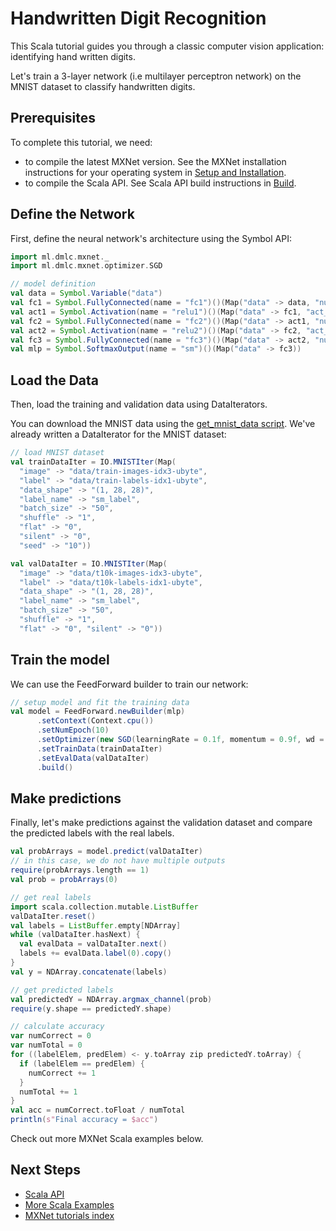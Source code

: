 # Handwritten Digit Recognition

This Scala tutorial guides you through a classic computer vision application: identifying hand written digits.

Let's train a 3-layer network (i.e multilayer perceptron network) on the MNIST dataset to classify handwritten digits.

## Prerequisites
To complete this tutorial, we need:

- to compile the latest MXNet version. See the MXNet installation instructions for your operating system in [Setup and Installation](http://mxnet.io/get_started/install.html).
- to compile the Scala API. See Scala API build instructions in [Build](https://github.com/dmlc/mxnet/tree/master/scala-package).

## Define the Network

First, define the neural network's architecture using the Symbol API:

```scala
import ml.dmlc.mxnet._
import ml.dmlc.mxnet.optimizer.SGD

// model definition
val data = Symbol.Variable("data")
val fc1 = Symbol.FullyConnected(name = "fc1")()(Map("data" -> data, "num_hidden" -> 128))
val act1 = Symbol.Activation(name = "relu1")()(Map("data" -> fc1, "act_type" -> "relu"))
val fc2 = Symbol.FullyConnected(name = "fc2")()(Map("data" -> act1, "num_hidden" -> 64))
val act2 = Symbol.Activation(name = "relu2")()(Map("data" -> fc2, "act_type" -> "relu"))
val fc3 = Symbol.FullyConnected(name = "fc3")()(Map("data" -> act2, "num_hidden" -> 10))
val mlp = Symbol.SoftmaxOutput(name = "sm")()(Map("data" -> fc3))
```

## Load the Data

Then, load the training and validation data using DataIterators.

You can download the MNIST data using the [get_mnist_data script](https://github.com/dmlc/mxnet/blob/master/scala-package/core/scripts/get_mnist_data.sh). We've already written a DataIterator for the MNIST dataset:

```scala
// load MNIST dataset
val trainDataIter = IO.MNISTIter(Map(
  "image" -> "data/train-images-idx3-ubyte",
  "label" -> "data/train-labels-idx1-ubyte",
  "data_shape" -> "(1, 28, 28)",
  "label_name" -> "sm_label",
  "batch_size" -> "50",
  "shuffle" -> "1",
  "flat" -> "0",
  "silent" -> "0",
  "seed" -> "10"))

val valDataIter = IO.MNISTIter(Map(
  "image" -> "data/t10k-images-idx3-ubyte",
  "label" -> "data/t10k-labels-idx1-ubyte",
  "data_shape" -> "(1, 28, 28)",
  "label_name" -> "sm_label",
  "batch_size" -> "50",
  "shuffle" -> "1",
  "flat" -> "0", "silent" -> "0"))
```

## Train the model

We can use the FeedForward builder to train our network:

```scala
// setup model and fit the training data
val model = FeedForward.newBuilder(mlp)
      .setContext(Context.cpu())
      .setNumEpoch(10)
      .setOptimizer(new SGD(learningRate = 0.1f, momentum = 0.9f, wd = 0.0001f))
      .setTrainData(trainDataIter)
      .setEvalData(valDataIter)
      .build()
```

## Make predictions

Finally, let's make predictions against the validation dataset and compare the predicted labels with the real labels.

```scala
val probArrays = model.predict(valDataIter)
// in this case, we do not have multiple outputs
require(probArrays.length == 1)
val prob = probArrays(0)

// get real labels
import scala.collection.mutable.ListBuffer
valDataIter.reset()
val labels = ListBuffer.empty[NDArray]
while (valDataIter.hasNext) {
  val evalData = valDataIter.next()
  labels += evalData.label(0).copy()
}
val y = NDArray.concatenate(labels)

// get predicted labels
val predictedY = NDArray.argmax_channel(prob)
require(y.shape == predictedY.shape)

// calculate accuracy
var numCorrect = 0
var numTotal = 0
for ((labelElem, predElem) <- y.toArray zip predictedY.toArray) {
  if (labelElem == predElem) {
    numCorrect += 1
  }
  numTotal += 1
}
val acc = numCorrect.toFloat / numTotal
println(s"Final accuracy = $acc")
```

Check out more MXNet Scala examples below.

## Next Steps
* [Scala API](http://mxnet.io/api/scala/)
* [More Scala Examples](https://github.com/dmlc/mxnet/tree/master/scala-package/examples/)
* [MXNet tutorials index](http://mxnet.io/tutorials/index.html)
